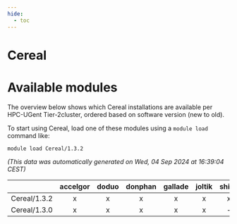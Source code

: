 ```yaml
---
hide:
  - toc
---
```


Cereal
======

# Available modules


The overview below shows which Cereal installations are available per HPC-UGent Tier-2cluster, ordered based on software version (new to old).

To start using Cereal, load one of these modules using a `module load` command like:

```shell
module load Cereal/1.3.2
```

*(This data was automatically generated on Wed, 04 Sep 2024 at 16:39:04 CEST)*  

| |accelgor|doduo|donphan|gallade|joltik|shinx|skitty|
| :---: | :---: | :---: | :---: | :---: | :---: | :---: | :---: |
|Cereal/1.3.2|x|x|x|x|x|x|x|
|Cereal/1.3.0|x|x|x|x|x|-|x|
